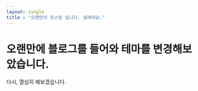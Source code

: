 ```yaml
---
layout: single
title : "오랜만의 포스팅 입니다. 설레네요."
---
```


# 오랜만에 블로그를 들어와 테마를 변경해보았습니다.

다시, 열심히 해보겠습니다.
